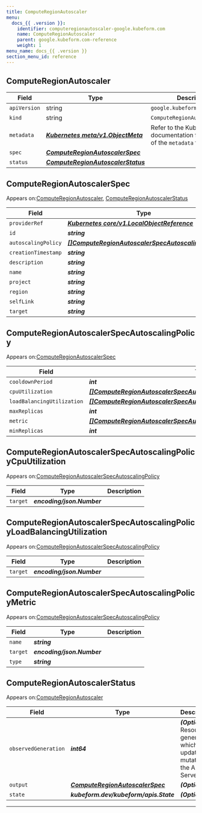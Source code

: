```yaml
---
title: ComputeRegionAutoscaler
menu:
  docs_{{ .version }}:
    identifier: computeregionautoscaler-google.kubeform.com
    name: ComputeRegionAutoscaler
    parent: google.kubeform.com-reference
    weight: 1
menu_name: docs_{{ .version }}
section_menu_id: reference
---
```


## ComputeRegionAutoscaler
| Field | Type | Description |
| ------ | ----- | ----------- |
| `apiVersion` | string | `google.kubeform.com/v1alpha1` |
|    `kind` | string | `ComputeRegionAutoscaler` |
| `metadata` | ***[Kubernetes meta/v1.ObjectMeta](https://kubernetes.io/docs/reference/generated/kubernetes-api/v1.13/#objectmeta-v1-meta)***|Refer to the Kubernetes API documentation for the fields of the `metadata` field.|
| `spec` | ***[ComputeRegionAutoscalerSpec](#ComputeRegionAutoscalerSpec)***||
| `status` | ***[ComputeRegionAutoscalerStatus](#ComputeRegionAutoscalerStatus)***||
## ComputeRegionAutoscalerSpec

Appears on:[ComputeRegionAutoscaler](#ComputeRegionAutoscaler), [ComputeRegionAutoscalerStatus](#ComputeRegionAutoscalerStatus)

| Field | Type | Description |
| ------ | ----- | ----------- |
| `providerRef` | ***[Kubernetes core/v1.LocalObjectReference](https://kubernetes.io/docs/reference/generated/kubernetes-api/v1.13/#localobjectreference-v1-core)***||
| `id` | ***string***||
| `autoscalingPolicy` | ***[[]ComputeRegionAutoscalerSpecAutoscalingPolicy](#ComputeRegionAutoscalerSpecAutoscalingPolicy)***||
| `creationTimestamp` | ***string***| ***(Optional)*** |
| `description` | ***string***| ***(Optional)*** |
| `name` | ***string***||
| `project` | ***string***| ***(Optional)*** |
| `region` | ***string***| ***(Optional)*** |
| `selfLink` | ***string***| ***(Optional)*** |
| `target` | ***string***||
## ComputeRegionAutoscalerSpecAutoscalingPolicy

Appears on:[ComputeRegionAutoscalerSpec](#ComputeRegionAutoscalerSpec)

| Field | Type | Description |
| ------ | ----- | ----------- |
| `cooldownPeriod` | ***int***| ***(Optional)*** |
| `cpuUtilization` | ***[[]ComputeRegionAutoscalerSpecAutoscalingPolicyCpuUtilization](#ComputeRegionAutoscalerSpecAutoscalingPolicyCpuUtilization)***| ***(Optional)*** |
| `loadBalancingUtilization` | ***[[]ComputeRegionAutoscalerSpecAutoscalingPolicyLoadBalancingUtilization](#ComputeRegionAutoscalerSpecAutoscalingPolicyLoadBalancingUtilization)***| ***(Optional)*** |
| `maxReplicas` | ***int***||
| `metric` | ***[[]ComputeRegionAutoscalerSpecAutoscalingPolicyMetric](#ComputeRegionAutoscalerSpecAutoscalingPolicyMetric)***| ***(Optional)*** |
| `minReplicas` | ***int***||
## ComputeRegionAutoscalerSpecAutoscalingPolicyCpuUtilization

Appears on:[ComputeRegionAutoscalerSpecAutoscalingPolicy](#ComputeRegionAutoscalerSpecAutoscalingPolicy)

| Field | Type | Description |
| ------ | ----- | ----------- |
| `target` | ***encoding/json.Number***||
## ComputeRegionAutoscalerSpecAutoscalingPolicyLoadBalancingUtilization

Appears on:[ComputeRegionAutoscalerSpecAutoscalingPolicy](#ComputeRegionAutoscalerSpecAutoscalingPolicy)

| Field | Type | Description |
| ------ | ----- | ----------- |
| `target` | ***encoding/json.Number***||
## ComputeRegionAutoscalerSpecAutoscalingPolicyMetric

Appears on:[ComputeRegionAutoscalerSpecAutoscalingPolicy](#ComputeRegionAutoscalerSpecAutoscalingPolicy)

| Field | Type | Description |
| ------ | ----- | ----------- |
| `name` | ***string***||
| `target` | ***encoding/json.Number***||
| `type` | ***string***||
## ComputeRegionAutoscalerStatus

Appears on:[ComputeRegionAutoscaler](#ComputeRegionAutoscaler)

| Field | Type | Description |
| ------ | ----- | ----------- |
| `observedGeneration` | ***int64***| ***(Optional)*** Resource generation, which is updated on mutation by the API Server.|
| `output` | ***[ComputeRegionAutoscalerSpec](#ComputeRegionAutoscalerSpec)***| ***(Optional)*** |
| `state` | ***kubeform.dev/kubeform/apis.State***| ***(Optional)*** |
---

